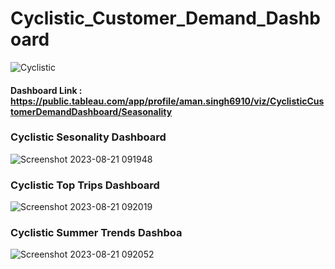 # Cyclistic_Customer_Demand_Dashboard
![Cyclistic](https://github.com/Amansingh01-ui/Cyclistic_Customer_Demand_Dashboard/assets/76864608/28b2cde5-ca03-4301-bd8a-a814efb9e8d6)

#### Dashboard Link : https://public.tableau.com/app/profile/aman.singh6910/viz/CyclisticCustomerDemandDashboard/Seasonality

### Cyclistic Sesonality Dashboard
![Screenshot 2023-08-21 091948](https://github.com/Amansingh01-ui/Cyclistic_Customer_Demand_Dashboard/assets/76864608/44dc9d74-1cfc-40f8-a3b8-69a8b15fc7cc)

### Cyclistic Top Trips Dashboard
![Screenshot 2023-08-21 092019](https://github.com/Amansingh01-ui/Cyclistic_Customer_Demand_Dashboard/assets/76864608/90f24ae2-f53e-48a8-9cc7-6dc3ea1057b4)

### Cyclistic Summer Trends Dashboa
![Screenshot 2023-08-21 092052](https://github.com/Amansingh01-ui/Cyclistic_Customer_Demand_Dashboard/assets/76864608/26aa009f-228d-4d1a-a813-04b422206060)

